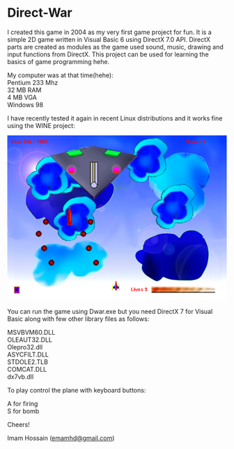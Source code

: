 # Direct-War

I created this game in 2004 as my very first game project for fun. It is a simple 2D game written in Visual Basic 6 using DirectX 7.0 API. DirectX parts are created as modules as the game used sound, music, drawing and input functions from DirectX. This project can be used for learning the basics of game programming hehe.

My computer was at that time(hehe):  
Pentium 233 Mhz  
32 MB RAM  
4 MB VGA  
Windows 98  

I have recently tested it again in recent Linux distributions and it works fine using the WINE project:  

![Data cleaning](Screenshot.png)

You can run the game using Dwar.exe but you need DirectX 7 for Visual Basic along with few other library files as follows:  

MSVBVM60.DLL  
OLEAUT32.DLL  
Olepro32.dll  
ASYCFILT.DLL  
STDOLE2.TLB  
COMCAT.DLL  
dx7vb.dll  

To play control the plane with keyboard buttons:

A for firing  
S for bomb    

Cheers!

Imam Hossain (emamhd@gmail.com)
